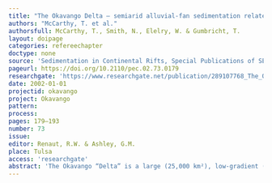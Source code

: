 ```yaml
---
title: "The Okavango Delta – semiarid alluvial-fan sedimentation related to incipient rifting."
authors: "McCarthy, T. et al."
authorsfull: McCarthy, T., Smith, N., Elelry, W. & Gumbricht, T.
layout: doipage
categories: refereechapter
doctype: none
source: 'Sedimentation in Continental Rifts, Special Publications of SEPM'
pageurl: https://doi.org/10.2110/pec.02.73.0179
researchgate: 'https://www.researchgate.net/publication/289107768_The_Okavango_Delta-semiarid_alluvial-fan_sedimentation_related_to_incipient_rifting'
date: 2002-01-01
projectid: okavango
project: Okavango
pattern:
process:
pages: 179–193
number: 73
issue:
editor: Renaut, R.W. & Ashley, G.M.
place: Tulsa
access: 'researchgate'
abstract: 'The Okavango “Delta” is a large (25,000 km²), low-gradient (1:3400) alluvial fan which has developed in a depression between two basement arch-horst systems which mark the tips of incipient rifts. Base flow in the Okavango River sustains about 4000 km² of permanent wetland in the Delta, while the seasonal flood can expand the area of inundation to more than 12,000 km². The climate over the Delta is semiarid, and only 2% of combined inflow plus rainfall (ca. 15 km³/yr) leaves as surface flow, the remainder being lost to the atmosphere by evapotranspiration. Sedimentologically, the system is virtually closed, and about 600,000 tonne of sediment is deposited annually in the Delta, resulting in a very low average sedimentation rate. Two distinct types of sedimentation occur on the fan: clastic on the upper fan and chemical on the lower fan. In both, biotas play a key role. Although the region is tectonically active, there is little active faulting within the Delta itself, and apart form the rising arches associated with the propagating rifts, the major tectonic process in the Delta appears to be crustal sagging, induced by sediment accumulation. This has caused localized depression of the southeastern arch and associated faulting. Seismicity is localized to the area of the fan, and is also attributed to gravitational loading. Continued propagation of the rift is likely to result in diversion of the Okavango River into the Zambezi River.'
---
```

